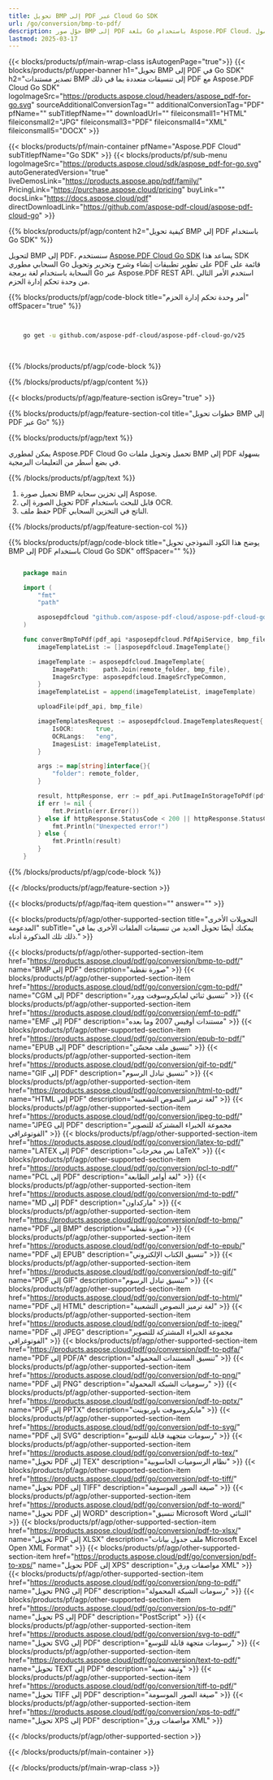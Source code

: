 ```yaml
---
title: تحويل BMP إلى PDF عبر Cloud Go SDK
url: /go/conversion/bmp-to-pdf/
description: حوّل صور BMP إلى PDF بلغة Go باستخدام Aspose.PDF Cloud. حافظ على جودة الصورة في تنسيق محمول.
lastmod: 2025-03-17
---
```


{{< blocks/products/pf/main-wrap-class isAutogenPage="true">}}
{{< blocks/products/pf/upper-banner h1="تحويل BMP إلى PDF في Go SDK" h2="تصدير مستندات BMP إلى تنسيقات متعددة بما في ذلك PDF مع Aspose.PDF Cloud Go SDK" logoImageSrc="https://products.aspose.cloud/headers/aspose_pdf-for-go.svg" sourceAdditionalConversionTag="" additionalConversionTag="PDF" pfName="" subTitlepfName="" downloadUrl="" fileiconsmall1="HTML" fileiconsmall2="JPG" fileiconsmall3="PDF" fileiconsmall4="XML" fileiconsmall5="DOCX" >}}

{{< blocks/products/pf/main-container pfName="Aspose.PDF Cloud" subTitlepfName="Go SDK" >}}
{{< blocks/products/pf/sub-menu logoImageSrc="https://products.aspose.cloud/sdk/aspose_pdf-for-go.svg"
autoGeneratedVersion="true"
liveDemosLink="https://products.aspose.app/pdf/family/" PricingLink="https://purchase.aspose.cloud/pricing" buyLink="" docsLink="https://docs.aspose.cloud/pdf"  directDownloadLink="https://github.com/aspose-pdf-cloud/aspose-pdf-cloud-go" >}}

{{% blocks/products/pf/agp/content h2="كيفية تحويل BMP إلى PDF باستخدام Go SDK" %}}

لتحويل BMP إلى PDF، سنستخدم
[Aspose.PDF Cloud Go SDK](https://products.aspose.cloud/pdf/go/)
يساعد هذا SDK السحابي مطوري Go على تطوير تطبيقات إنشاء وشرح وتحرير وتحويل PDF قائمة على السحابة باستخدام لغة برمجة Go عبر Aspose.PDF REST API. استخدم الأمر التالي من وحدة تحكم إدارة الحزم.

{{% blocks/products/pf/agp/code-block title="أمر وحدة تحكم إدارة الحزم" offSpacer="true" %}}

```bash

     
    go get -u github.com/aspose-pdf-cloud/aspose-pdf-cloud-go/v25
     
     

```

{{% /blocks/products/pf/agp/code-block %}}

{{% /blocks/products/pf/agp/content %}}

{{< blocks/products/pf/agp/feature-section isGrey="true" >}}

{{% blocks/products/pf/agp/feature-section-col title="خطوات تحويل BMP إلى PDF عبر Go" %}}

{{% blocks/products/pf/agp/text %}}

يمكن لمطوري Aspose.PDF Cloud Go تحميل وتحويل ملفات BMP إلى PDF بسهولة في بضع أسطر من التعليمات البرمجية.

{{% /blocks/products/pf/agp/text %}}

1. تحميل صورة BMP إلى تخزين سحابة Aspose.
2. تحويل الصورة إلى PDF قابل للبحث باستخدام OCR.
3. حفظ ملف PDF الناتج في التخزين السحابي.

{{% /blocks/products/pf/agp/feature-section-col %}}

{{% blocks/products/pf/agp/code-block title="يوضح هذا الكود النموذجي تحويل BMP إلى PDF باستخدام Cloud Go SDK" offSpacer="" %}}

```go

    package main

    import (
        "fmt"
        "path"

        asposepdfcloud "github.com/aspose-pdf-cloud/aspose-pdf-cloud-go/v25"
    )

    func converBmpToPdf(pdf_api *asposepdfcloud.PdfApiService, bmp_file string, pdf_name string, remote_folder string) {
        imageTemplateList := []asposepdfcloud.ImageTemplate{}

        imageTemplate := asposepdfcloud.ImageTemplate{
            ImagePath:    path.Join(remote_folder, bmp_file),
            ImageSrcType: asposepdfcloud.ImageSrcTypeCommon,
        }
        imageTemplateList = append(imageTemplateList, imageTemplate)

        uploadFile(pdf_api, bmp_file)

        imageTemplatesRequest := asposepdfcloud.ImageTemplatesRequest{
            IsOCR:      true,
            OCRLangs:   "eng",
            ImagesList: imageTemplateList,
        }

        args := map[string]interface{}{
            "folder": remote_folder,
        }

        result, httpResponse, err := pdf_api.PutImageInStorageToPdf(pdf_name, imageTemplatesRequest, args)
        if err != nil {
            fmt.Println(err.Error())
        } else if httpResponse.StatusCode < 200 || httpResponse.StatusCode > 299 {
            fmt.Println("Unexpected error!")
        } else {
            fmt.Println(result)
        }
    }
```

{{% /blocks/products/pf/agp/code-block %}}

{{< /blocks/products/pf/agp/feature-section >}}

{{< blocks/products/pf/agp/faq-item question="" answer="" >}}

{{< blocks/products/pf/agp/other-supported-section title="التحويلات الأخرى المدعومة" subTitle="يمكنك أيضًا تحويل العديد من تنسيقات الملفات الأخرى بما في ذلك تلك المذكورة أدناه." >}}

{{< blocks/products/pf/agp/other-supported-section-item href="https://products.aspose.cloud/pdf/go/conversion/bmp-to-pdf/" name="BMP إلى PDF" description="صورة نقطية" >}}
{{< blocks/products/pf/agp/other-supported-section-item href="https://products.aspose.cloud/pdf/go/conversion/cgm-to-pdf/" name="CGM إلى PDF" description="تنسيق ثنائي لمايكروسوفت وورد" >}}
{{< blocks/products/pf/agp/other-supported-section-item href="https://products.aspose.cloud/pdf/go/conversion/emf-to-pdf/" name="EMF إلى PDF" description="مستندات أوفيس 2007 وما بعده" >}}
{{< blocks/products/pf/agp/other-supported-section-item href="https://products.aspose.cloud/pdf/go/conversion/epub-to-pdf/" name="EPUB إلى PDF" description="تنسيق ملف محسّن" >}}
{{< blocks/products/pf/agp/other-supported-section-item href="https://products.aspose.cloud/pdf/go/conversion/gif-to-pdf/" name="GIF إلى PDF" description="تنسيق تبادل الرسوم" >}}
{{< blocks/products/pf/agp/other-supported-section-item href="https://products.aspose.cloud/pdf/go/conversion/html-to-pdf/" name="HTML إلى PDF" description="لغة ترميز النصوص التشعبية" >}}
{{< blocks/products/pf/agp/other-supported-section-item href="https://products.aspose.cloud/pdf/go/conversion/jpeg-to-pdf/" name="JPEG إلى PDF" description="مجموعة الخبراء المشتركة للتصوير الفوتوغرافي" >}}
{{< blocks/products/pf/agp/other-supported-section-item href="https://products.aspose.cloud/pdf/go/conversion/latex-to-pdf/" name="LATEX إلى PDF" description="نص مخرجات LaTeX" >}}
{{< blocks/products/pf/agp/other-supported-section-item href="https://products.aspose.cloud/pdf/go/conversion/pcl-to-pdf/" name="PCL إلى PDF" description="لغة أوامر الطابعة" >}}
{{< blocks/products/pf/agp/other-supported-section-item href="https://products.aspose.cloud/pdf/go/conversion/md-to-pdf/" name="MD إلى PDF" description="ماركداون" >}}
{{< blocks/products/pf/agp/other-supported-section-item href="https://products.aspose.cloud/pdf/go/conversion/pdf-to-bmp/" name="PDF إلى BMP" description="صورة نقطية" >}}
{{< blocks/products/pf/agp/other-supported-section-item href="https://products.aspose.cloud/pdf/go/conversion/pdf-to-epub/" name="PDF إلى EPUB" description="تنسيق الكتاب الإلكتروني" >}}
{{< blocks/products/pf/agp/other-supported-section-item href="https://products.aspose.cloud/pdf/go/conversion/pdf-to-gif/" name="PDF إلى GIF" description="تنسيق تبادل الرسوم" >}}
{{< blocks/products/pf/agp/other-supported-section-item href="https://products.aspose.cloud/pdf/go/conversion/pdf-to-html/" name="PDF إلى HTML" description="لغة ترميز النصوص التشعبية" >}}
{{< blocks/products/pf/agp/other-supported-section-item href="https://products.aspose.cloud/pdf/go/conversion/pdf-to-jpeg/" name="PDF إلى JPEG" description="مجموعة الخبراء المشتركة للتصوير الفوتوغرافي" >}}
{{< blocks/products/pf/agp/other-supported-section-item href="https://products.aspose.cloud/pdf/go/conversion/pdf-to-pdfa/" name="PDF إلى PDF/A" description="تنسيق المستندات المحمولة" >}}
{{< blocks/products/pf/agp/other-supported-section-item href="https://products.aspose.cloud/pdf/go/conversion/pdf-to-png/" name="PDF إلى PNG" description="رسوميات الشبكة المحمولة" >}}
{{< blocks/products/pf/agp/other-supported-section-item href="https://products.aspose.cloud/pdf/go/conversion/pdf-to-pptx/" name="PDF إلى PPTX" description="مايكروسوفت باوربوينت" >}}
{{< blocks/products/pf/agp/other-supported-section-item href="https://products.aspose.cloud/pdf/go/conversion/pdf-to-svg/" name="PDF إلى SVG" description="رسومات متجهية قابلة للتوسع" >}}
{{< blocks/products/pf/agp/other-supported-section-item href="https://products.aspose.cloud/pdf/go/conversion/pdf-to-tex/" name="تحويل PDF إلى TEX" description="نظام الرسوميات الحاسوبية" >}}
{{< blocks/products/pf/agp/other-supported-section-item href="https://products.aspose.cloud/pdf/go/conversion/pdf-to-tiff/" name="تحويل PDF إلى TIFF" description="صيغة الصور الموسومة" >}}
{{< blocks/products/pf/agp/other-supported-section-item href="https://products.aspose.cloud/pdf/go/conversion/pdf-to-word/" name="تحويل PDF إلى WORD" description="تنسيق Microsoft Word الثنائي" >}}
{{< blocks/products/pf/agp/other-supported-section-item href="https://products.aspose.cloud/pdf/go/conversion/pdf-to-xlsx/" name="تحويل PDF إلى XLSX" description="ملف جدول بيانات Microsoft Excel Open XML Format" >}}
{{< blocks/products/pf/agp/other-supported-section-item href="https://products.aspose.cloud/pdf/go/conversion/pdf-to-xps/" name="تحويل PDF إلى XPS" description="مواصفات ورق XML" >}}
{{< blocks/products/pf/agp/other-supported-section-item href="https://products.aspose.cloud/pdf/go/conversion/png-to-pdf/" name="تحويل PNG إلى PDF" description="رسومات الشبكة المحمولة" >}}
{{< blocks/products/pf/agp/other-supported-section-item href="https://products.aspose.cloud/pdf/go/conversion/ps-to-pdf/" name="تحويل PS إلى PDF" description="PostScript" >}}
{{< blocks/products/pf/agp/other-supported-section-item href="https://products.aspose.cloud/pdf/go/conversion/svg-to-pdf/" name="تحويل SVG إلى PDF" description="رسومات متجهة قابلة للتوسع" >}}
{{< blocks/products/pf/agp/other-supported-section-item href="https://products.aspose.cloud/pdf/go/conversion/text-to-pdf/" name="تحويل TEXT إلى PDF" description="وثيقة نصية" >}}
{{< blocks/products/pf/agp/other-supported-section-item href="https://products.aspose.cloud/pdf/go/conversion/tiff-to-pdf/" name="تحويل TIFF إلى PDF" description="صيغة الصور الموسومة" >}}
{{< blocks/products/pf/agp/other-supported-section-item href="https://products.aspose.cloud/pdf/go/conversion/xps-to-pdf/" name="تحويل XPS إلى PDF" description="مواصفات ورق XML" >}}

{{< /blocks/products/pf/agp/other-supported-section >}}

{{< /blocks/products/pf/main-container >}}

{{< /blocks/products/pf/main-wrap-class >}}
